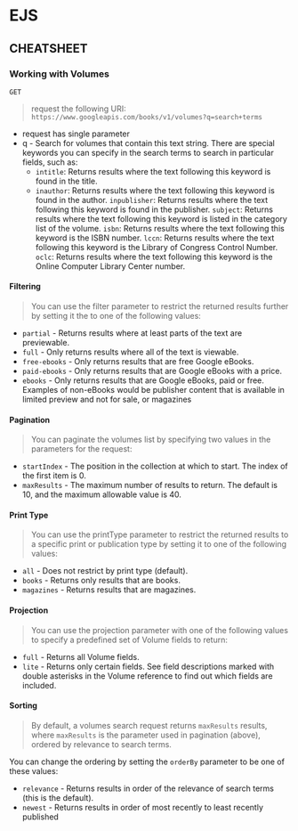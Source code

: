 # EJS

## CHEATSHEET

### Working with Volumes
`GET`

> request the following URI: `https://www.googleapis.com/books/v1/volumes?q=search+terms`

  - request has single parameter
  - q - Search for volumes that contain this text string. There are special keywords you can specify in the search terms to search in particular fields, such as:
    - `intitle`: Returns results where the text following this keyword is found in the title.
    - `inauthor`: Returns results where the text following this keyword is found in the author.
    `inpublisher`: Returns results where the text following this keyword is found in the publisher.
    `subject`: Returns results where the text following this keyword is listed in the category list of the volume.
    `isbn`: Returns results where the text following this keyword is the ISBN number.
    `lccn`: Returns results where the text following this keyword is the Library of Congress Control Number.
    `oclc`: Returns results where the text following this keyword is the Online Computer Library Center number.

#### Filtering
> You can use the filter parameter to restrict the returned results further by setting it the to one of the following values:

  - `partial` - Returns results where at least parts of the text are previewable.
  - `full` - Only returns results where all of the text is viewable.
  - `free-ebooks` - Only returns results that are free Google eBooks.
  - `paid-ebooks` - Only returns results that are Google eBooks with a price.
  - `ebooks` - Only returns results that are Google eBooks, paid or free. Examples of non-eBooks would be publisher content that is available in limited preview and not for sale, or magazines

#### Pagination
> You can paginate the volumes list by specifying two values in the parameters for the request:

  - `startIndex` - The position in the collection at which to start. The index of the first item is 0.
  - `maxResults` - The maximum number of results to return. The default is 10, and the maximum allowable value is 40.

#### Print Type
>You can use the printType parameter to restrict the returned results to a specific print or publication type by setting it to one of the following values:

  - `all` - Does not restrict by print type (default).
  - `books` - Returns only results that are books.
  - `magazines` - Returns results that are magazines.

#### Projection
> You can use the projection parameter with one of the following values to specify a predefined set of Volume fields to return:

  - `full` - Returns all Volume fields.
  - `lite` - Returns only certain fields. See field descriptions marked with double asterisks in the Volume reference to find out which fields are included.

#### Sorting
> By default, a volumes search request returns `maxResults` results, where `maxResults` is the parameter used in pagination (above), ordered by relevance to search terms.

You can change the ordering by setting the `orderBy` parameter to be one of these values:

  - `relevance` - Returns results in order of the relevance of search terms (this is the default).
  - `newest` - Returns results in order of most recently to least recently published



